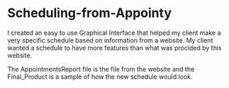 # Scheduling-from-Appointy

I created an easy to use Graphical Interface that helped my client make a very specific schedule based on information from a website. My client wanted a schedule to have more features than what was procided by this website. 

The AppointmentsReport file is the file from the website and the Final_Product is a sample of how the new schedule would look.

